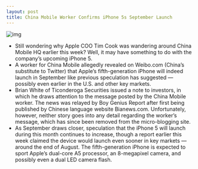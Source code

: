 ```yaml
---
layout: post
title: China Mobile Worker Confirms iPhone 5s September Launch
---
```

![img](http://www.idownloadblog.com/wp-content/uploads/2011/04/The-iPhone-5-“Basically-A-Better-iPhone-4″-–-Source-e1303303236887.png)
* Still wondering why Apple COO Tim Cook was wandering around China Mobile HQ earlier this week? Well, it may have something to do with the company’s upcoming iPhone 5.
* A worker for China Mobile allegedly revealed on Weibo.com (China’s substitute to Twitter) that Apple’s fifth-generation iPhone will indeed launch in September like previous speculation has suggested — possibly even earlier in the U.S. and other key markets.
* Brian White of Ticonderoga Securities issued a note to investors, in which he draws attention to the message posted by the China Mobile worker. The news was relayed by Boy Genius Report after first being published by Chinese language website Bianews.com. Unfortunately, however, neither story goes into any detail regarding the worker’s message, which has since been removed from the micro-blogging site.
* As September draws closer, speculation that the iPhone 5 will launch during this month continues to increase, though a report earlier this week claimed the device would launch even sooner in key markets — around the end of August. The fifth-generation iPhone is expected to sport Apple’s dual-core A5 processor, an 8-megapixel camera, and possibly even a dual LED camera flash.

